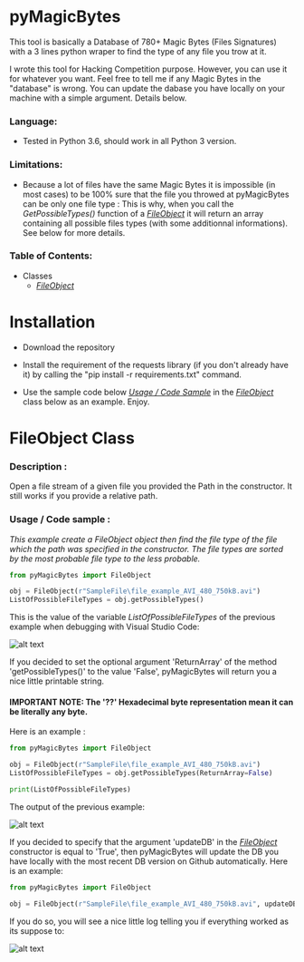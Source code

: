 # pyMagicBytes
This tool is basically a Database of 780+ Magic Bytes (Files Signatures) with a 3 lines python wraper to find the type of any file you trow at it.

I wrote this tool for Hacking Competition purpose. However, you can use it for whatever you want. Feel free to tell me if any Magic Bytes in the "database" is wrong. You can update the dabase you have locally on your machine with a simple argument. Details below.

### Language: ### 

- Tested in Python 3.6, should work in all Python 3 version.

### Limitations: ###

- Because a lot of files have the same Magic Bytes it is impossible (in most cases) to be 100% sure that the file you throwed at pyMagicBytes can be only one file type : This is why, when you call the *GetPossibleTypes()* function of a [*FileObject*](https://github.com/FanaticPythoner/pyMagicBytes#fileobject-class) it will return an array containing all possible files types (with some additionnal informations). See below for more details.


### Table of Contents: ###

- Classes
  - [*FileObject*](https://github.com/FanaticPythoner/pyMagicBytes#fileobject-class)
  
# Installation

- Download the repository

- Install the requirement of the requests library (if you don't already have it) by calling the "pip install -r requirements.txt" command.

- Use the sample code below [*Usage / Code Sample*](https://github.com/FanaticPythoner/pyMagicBytes#usage--code-sample-) in the [*FileObject*](https://github.com/FanaticPythoner/pyMagicBytes#fileobject-class) class below as an example. Enjoy.


# FileObject Class

### Description : ###
Open a file stream of a given file you provided the Path in the constructor. It still works if you provide a relative path.

### Usage / Code sample : ###
*This example create a FileObject object then find the file type of the file which the path was specified in the constructor. The file types are sorted by the most probable file type to the less probable.*
```python
from pyMagicBytes import FileObject

obj = FileObject(r"SampleFile\file_example_AVI_480_750kB.avi")
ListOfPossibleFileTypes = obj.getPossibleTypes()
```
This is the value of the variable *ListOfPossibleFileTypes* of the previous example when debugging with Visual Studio Code:

![alt text](https://i.imgur.com/Y1qB1RK.jpg)

If you decided to set the optional argument 'ReturnArray' of the method 'getPossibleTypes()' to the value 'False', pyMagicBytes will return you a nice little printable string. 
#### IMPORTANT NOTE: The '??' Hexadecimal byte representation mean it can be literally any byte. ####
Here is an example :
```python
from pyMagicBytes import FileObject

obj = FileObject(r"SampleFile\file_example_AVI_480_750kB.avi")
ListOfPossibleFileTypes = obj.getPossibleTypes(ReturnArray=False)

print(ListOfPossibleFileTypes)
```
The output of the previous example:

![alt text](https://i.imgur.com/XLryca1.jpg)

If you decided to specify that the argument 'updateDB' in the [*FileObject*](https://github.com/FanaticPythoner/pyMagicBytes#fileobject-class) constructor is equal to 'True', then pyMagicBytes will update the DB you have locally with the most recent DB version on Github automatically. Here is an example:

```python
from pyMagicBytes import FileObject

obj = FileObject(r"SampleFile\file_example_AVI_480_750kB.avi", updateDB=True)
```

If you do so, you will see a nice little log telling you if  everything worked as its suppose to:

![alt text](https://i.imgur.com/eAca4i5.jpg)
